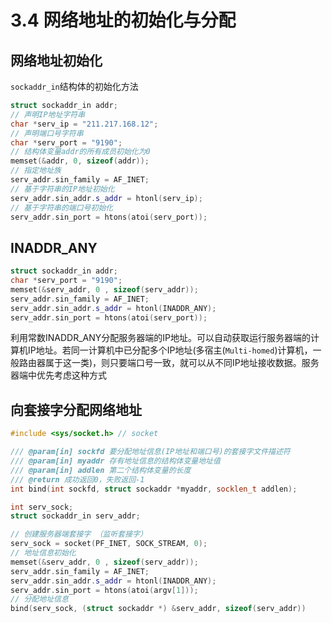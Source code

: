 # 3.4 网络地址的初始化与分配
## 网络地址初始化
`sockaddr_in`结构体的初始化方法
```C++
struct sockaddr_in addr;
// 声明IP地址字符串
char *serv_ip = "211.217.168.12";
// 声明端口号字符串
char *serv_port = "9190";
// 结构体变量addr的所有成员初始化为0
memset(&addr, 0, sizeof(addr));
// 指定地址族
serv_addr.sin_family = AF_INET;
// 基于字符串的IP地址初始化
serv_addr.sin_addr.s_addr = htonl(serv_ip);
// 基于字符串的端口号初始化
serv_addr.sin_port = htons(atoi(serv_port));
```
## INADDR_ANY
```C++
struct sockaddr_in addr;
char *serv_port = "9190";
memset(&serv_addr, 0 , sizeof(serv_addr));
serv_addr.sin_family = AF_INET;
serv_addr.sin_addr.s_addr = htonl(INADDR_ANY);
serv_addr.sin_port = htons(atoi(serv_port));
```
利用常数INADDR_ANY分配服务器端的IP地址。可以自动获取运行服务器端的计算机IP地址。若同一计算机中已分配多个IP地址(多宿主(`Multi-homed`)计算机，一般路由器属于这一类)，则只要端口号一致，就可以从不同IP地址接收数据。服务器端中优先考虑这种方式

## 向套接字分配网络地址
```C++
#include <sys/socket.h> // socket

/// @param[in] sockfd 要分配地址信息(IP地址和端口号)的套接字文件描述符
/// @param[in] myaddr 存有地址信息的结构体变量地址值
/// @param[in] addlen 第二个结构体变量的长度
/// @return 成功返回0，失败返回-1
int bind(int sockfd, struct sockaddr *myaddr, socklen_t addlen);

int serv_sock;
struct sockaddr_in serv_addr;

// 创建服务器端套接字 （监听套接字）
serv_sock = socket(PF_INET, SOCK_STREAM, 0);
// 地址信息初始化
memset(&serv_addr, 0 , sizeof(serv_addr));
serv_addr.sin_family = AF_INET;
serv_addr.sin_addr.s_addr = htonl(INADDR_ANY);
serv_addr.sin_port = htons(atoi(argv[1]));
// 分配地址信息
bind(serv_sock, (struct sockaddr *) &serv_addr, sizeof(serv_addr))
```
